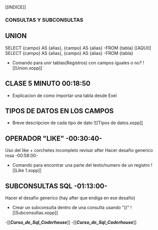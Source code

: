 [[INDICE]]
### CONSULTAS Y SUBCONSULTAS
## UNION
SELECT {campo} AS {alias}, {campo} AS {alias} 
-FROM {tabla}
[[AQUI]]
SELECT {campo} AS {alias}, {campo} AS {alias} 
-FROM {tabla}

- Comando para unir tablas(Registros) con campos iguales o no?
![[Union.xopp]]

## CLASE 5 MINUTO 00:18:50
- Explicacion de como importar una tabla desde Exel

## TIPOS DE DATOS EN LOS CAMPOS
- Breve descripcion de cada tipo de dato
![[Tipos de datos.xopp]]

## OPERADOR "LIKE" -00:30:40-
Uso del like + corchetes incompleto revisar after
Hacer desafio generico rosa -00:58:00-
 
- Comando para encontrar una parte del texto/numero de un registro
![[Like 1.xopp]]

## SUBCONSULTAS SQL -01:13:00-
Hacer el desafio generico (hay after que endiga en ese desafio)

- Crear un subconsulta dentro de una consulta usando "()"
![[Subconsultas.xopp]]









-[[___Curso_de_Sql_Coderhouse___]]
-[[___Curso_de_Sql_Coderhouse___]]